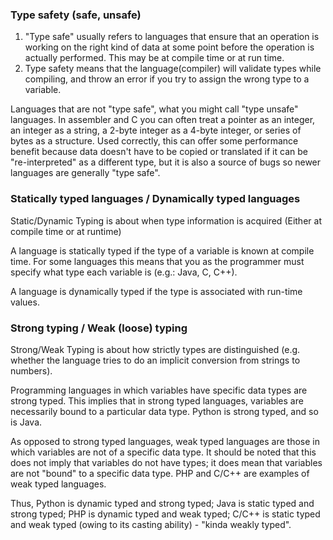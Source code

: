 ### Type safety (safe, unsafe)

1. "Type safe" usually refers to languages that ensure that an operation is working on the right kind of data at some point before the operation is actually performed.  This may be at compile time or at run time.
2. Type safety means that the language(compiler) will validate types while compiling, and throw an error if you try to assign the wrong type to a variable.

Languages that are not "type safe", what you might call "type unsafe" languages. In assembler and C you can often treat a pointer as an integer, an integer as a string, a 2-byte integer as a 4-byte integer, or series of bytes as a structure. Used correctly, this can offer some performance benefit because data doesn't have to be copied or translated if it can be "re-interpreted" as a different type, but it is also a source of bugs so newer languages are generally "type safe".

### Statically typed languages / Dynamically typed languages

Static/Dynamic Typing is about when type information is acquired (Either at compile time or at runtime)

A language is statically typed if the type of a variable is known at compile time. For some languages this means that you as the programmer must specify what type each variable is (e.g.: Java, C, C++).

A language is dynamically typed if the type is associated with run-time values.

### Strong typing / Weak (loose) typing

Strong/Weak Typing is about how strictly types are distinguished (e.g. whether the language tries to do an implicit conversion from strings to numbers).

Programming languages in which variables have specific data types are strong typed. This implies that in strong typed languages, variables are necessarily bound to a particular data type. Python is strong typed, and so is Java.

As opposed to strong typed languages, weak typed languages are those in which variables are not of a specific data type. It should be noted that this does not imply that variables do not have types; it does mean that variables are not "bound" to a specific data type. PHP and C/C++ are examples of weak typed languages.

Thus, Python is dynamic typed and strong typed; Java is static typed and strong typed; PHP is dynamic typed and weak typed; C/C++ is static typed and weak typed (owing to its casting ability) - "kinda weakly typed".
